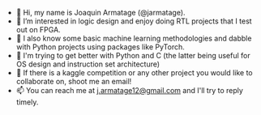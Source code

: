 - 👋 Hi, my name is Joaquin Armatage (@jarmatage).
- 👀 I’m interested in logic design and enjoy doing RTL projects that I test out on FPGA.
- 🐍 I also know some basic machine learning methodologies and dabble with Python projects using packages like PyTorch. 
- 🌱 I'm trying to get better with Python and C (the latter being useful for OS design and instruction set architecture)
- 💞️ If there is a kaggle competition or any other project you would like to collaborate on, shoot me an email!
- 📫 You can reach me at j.armatage12@gmail.com and I'll try to reply timely.

<!---
jarmatage/jarmatage is a ✨ special ✨ repository because its `README.md` (this file) appears on your GitHub profile.
You can click the Preview link to take a look at your changes.
--->
